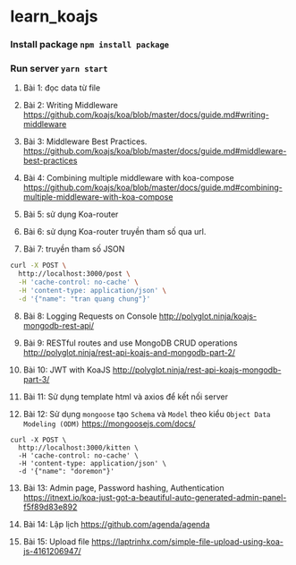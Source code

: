 # learn_koajs


### Install package `npm install package`
### Run server `yarn start`

1. Bài 1: đọc data từ file

2. Bài 2: Writing Middleware
   https://github.com/koajs/koa/blob/master/docs/guide.md#writing-middleware
   
3. Bài 3: Middleware Best Practices.
   https://github.com/koajs/koa/blob/master/docs/guide.md#middleware-best-practices

4. Bài 4: Combining multiple middleware with koa-compose
   https://github.com/koajs/koa/blob/master/docs/guide.md#combining-multiple-middleware-with-koa-compose
   
5. Bài 5: sử dụng Koa-router

6. Bài 6: sử dụng Koa-router truyền tham số qua url.

7. Bài 7: truyền tham số JSON
```sh
curl -X POST \
  http://localhost:3000/post \
  -H 'cache-control: no-cache' \
  -H 'content-type: application/json' \
  -d '{"name": "tran quang chung"}'
```
8. Bài 8: Logging Requests on Console
   http://polyglot.ninja/koajs-mongodb-rest-api/
   
9. Bài 9: RESTful routes and use MongoDB CRUD operations
   http://polyglot.ninja/rest-api-koajs-and-mongodb-part-2/

10. Bài 10: JWT with KoaJS
    http://polyglot.ninja/rest-api-koajs-mongodb-part-3/
    
11. Bài 11: Sử dụng template html và axios để kết nối server

12. Bài 12: Sử dụng `mongoose` tạo `Schema` và `Model` theo kiểu `Object Data Modeling (ODM)`
    https://mongoosejs.com/docs/
    
 ```shell
 curl -X POST \
   http://localhost:3000/kitten \
   -H 'cache-control: no-cache' \
   -H 'content-type: application/json' \
   -d '{"name": "doremon"}'
 ```
13. Bài 13: Admin page, Password hashing, Authentication
    https://itnext.io/koa-just-got-a-beautiful-auto-generated-admin-panel-f5f89d83e892
    
14. Bài 14: Lập lịch
    https://github.com/agenda/agenda

15. Bài 15: Upload file
    https://laptrinhx.com/simple-file-upload-using-koa-js-4161206947/
